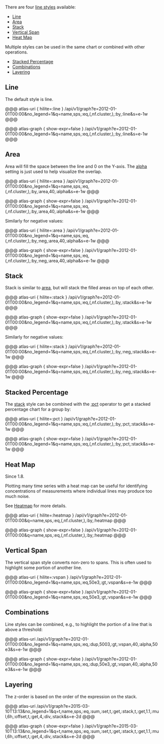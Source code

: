 There are four [line styles](../../asl/ref/ls.md) available:

* [Line](#line)
* [Area](#area)
* [Stack](#stack)
* [Vertical Span](#vertical-span)
* [Heat Map](#heat-map)

Multiple styles can be used in the same chart or combined with other operations.

* [Stacked Percentage](#stacked-percentage)
* [Combinations](#combinations)
* [Layering](#layering)


## Line

The default style is line.

@@@ atlas-uri { hilite=:line }
/api/v1/graph?e=2012-01-01T00:00&no_legend=1&q=name,sps,:eq,(,nf.cluster,),:by,:line&s=e-1w
@@@

@@@ atlas-graph { show-expr=false }
/api/v1/graph?e=2012-01-01T00:00&no_legend=1&q=name,sps,:eq,(,nf.cluster,),:by,:line&s=e-1w
@@@


## Area

Area will fill the space between the line and 0 on the Y-axis. The [alpha](../../asl/ref/alpha.md)
setting is just used to help visualize the overlap.

@@@ atlas-uri { hilite=:area }
/api/v1/graph?e=2012-01-01T00:00&no_legend=1&q=name,sps,:eq,(,nf.cluster,),:by,:area,40,:alpha&s=e-1w
@@@

@@@ atlas-graph { show-expr=false }
/api/v1/graph?e=2012-01-01T00:00&no_legend=1&q=name,sps,:eq,(,nf.cluster,),:by,:area,40,:alpha&s=e-1w
@@@

Similarly for negative values:

@@@ atlas-uri { hilite=:area }
/api/v1/graph?e=2012-01-01T00:00&no_legend=1&q=name,sps,:eq,(,nf.cluster,),:by,:neg,:area,40,:alpha&s=e-1w
@@@

@@@ atlas-graph { show-expr=false }
/api/v1/graph?e=2012-01-01T00:00&no_legend=1&q=name,sps,:eq,(,nf.cluster,),:by,:neg,:area,40,:alpha&s=e-1w
@@@


## Stack

Stack is similar to [area](#area), but will stack the filled areas on top of each other.

@@@ atlas-uri { hilite=:stack }
/api/v1/graph?e=2012-01-01T00:00&no_legend=1&q=name,sps,:eq,(,nf.cluster,),:by,:stack&s=e-1w
@@@

@@@ atlas-graph { show-expr=false }
/api/v1/graph?e=2012-01-01T00:00&no_legend=1&q=name,sps,:eq,(,nf.cluster,),:by,:stack&s=e-1w
@@@

Similarly for negative values:

@@@ atlas-uri { hilite=:stack }
/api/v1/graph?e=2012-01-01T00:00&no_legend=1&q=name,sps,:eq,(,nf.cluster,),:by,:neg,:stack&s=e-1w
@@@

@@@ atlas-graph { show-expr=false }
/api/v1/graph?e=2012-01-01T00:00&no_legend=1&q=name,sps,:eq,(,nf.cluster,),:by,:neg,:stack&s=e-1w
@@@


## Stacked Percentage

The [stack](#stack) style can be combined with the [:pct](../../asl/ref/pct.md) operator to get a stacked
percentage chart for a group by:

@@@ atlas-uri { hilite=:pct }
/api/v1/graph?e=2012-01-01T00:00&no_legend=1&q=name,sps,:eq,(,nf.cluster,),:by,:pct,:stack&s=e-1w
@@@

@@@ atlas-graph { show-expr=false }
/api/v1/graph?e=2012-01-01T00:00&no_legend=1&q=name,sps,:eq,(,nf.cluster,),:by,:pct,:stack&s=e-1w
@@@


## Heat Map

Since 1.8.

Plotting many time series with a heat map can be useful for identifying concentrations of
measurements where individual lines may produce too much noise. 

See [Heatmap](heatmap.md) for more details.

@@@ atlas-uri { hilite=:heatmap }
/api/v1/graph?e=2012-01-01T00:00&q=name,sps,:eq,(,nf.cluster,),:by,:heatmap
@@@

@@@ atlas-graph { show-expr=false }
/api/v1/graph?e=2012-01-01T00:00&q=name,sps,:eq,(,nf.cluster,),:by,:heatmap
@@@


## Vertical Span

The vertical span style converts non-zero to spans. This is often used to highlight some portion of
another line.

@@@ atlas-uri { hilite=:vspan }
/api/v1/graph?e=2012-01-01T00:00&no_legend=1&q=name,sps,:eq,50e3,:gt,:vspan&s=e-1w
@@@

@@@ atlas-graph { show-expr=false }
/api/v1/graph?e=2012-01-01T00:00&no_legend=1&q=name,sps,:eq,50e3,:gt,:vspan&s=e-1w
@@@


## Combinations

Line styles can be combined, e.g., to highlight the portion of a line that is above a
threshold:

@@@ atlas-uri
/api/v1/graph?e=2012-01-01T00:00&no_legend=1&q=name,sps,:eq,:dup,5003,:gt,:vspan,40,:alpha,50e3&s=e-1w
@@@

@@@ atlas-graph { show-expr=false }
/api/v1/graph?e=2012-01-01T00:00&no_legend=1&q=name,sps,:eq,:dup,50e3,:gt,:vspan,40,:alpha,50e3&s=e-1w
@@@


## Layering

The z-order is based on the order of the expression on the stack.

@@@ atlas-uri
/api/v1/graph?e=2015-03-10T13:13&no_legend=1&q=t,name,sps,:eq,:sum,:set,t,:get,:stack,t,:get,1.1,:mul,6h,:offset,t,:get,4,:div,:stack&s=e-2d
@@@

@@@ atlas-graph { show-expr=false }
/api/v1/graph?e=2015-03-10T13:13&no_legend=1&q=t,name,sps,:eq,:sum,:set,t,:get,:stack,t,:get,1.1,:mul,6h,:offset,t,:get,4,:div,:stack&s=e-2d
@@@
